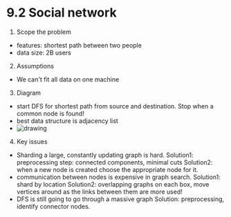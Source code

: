 # 9.2 Social network

1. Scope the problem
- features: shortest path between two people
- data size: 2B users
2. Assumptions
- We can't fit all data on one machine
3. Diagram
- start DFS for shortest path from source and destination. Stop when a common node is found!
- best data structure is adjacency list
- ![drawing](https://excalidraw.com/#json=5203606399614976,0TE37x04J2ZWKzBVzyK_MA)
4. Key issues
- Sharding a large, constantly updating graph is hard.
  Solution1: preprocessing step: connected components, minimal cuts
  Solution2: when a new node is created choose the appropriate node for it.
- communication between nodes is expensive in graph search.
  Solution1: shard by location
  Solution2: overlapping graphs on each box, move vertices around as the links between them are more used!
- DFS is still going to go through a massive graph
  Solution: preprocessing, identify connector nodes.
